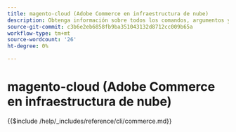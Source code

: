 ```yaml
---
title: magento-cloud (Adobe Commerce en infraestructura de nube)
description: Obtenga información sobre todos los comandos, argumentos y opciones disponibles para la herramienta de línea de comandos de Adobe Commerce magento-cloud.
source-git-commit: c3b6e2eb6858fb9ba351043132d8712cc009b65a
workflow-type: tm+mt
source-wordcount: '26'
ht-degree: 0%

---
```



# magento-cloud (Adobe Commerce en infraestructura de nube)

{{$include /help/_includes/reference/cli/commerce.md}}
